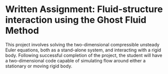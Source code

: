 # Written Assignment: Fluid-structure interaction using the Ghost Fluid Method
This project involves solving the two-dimensional compressible unsteady Euler equations, both as a stand-alone system, and interacting with a rigid body. Following successful completion of the project, the student will have a two-dimensional code capable of simulating flow around either a stationary or moving rigid body.
